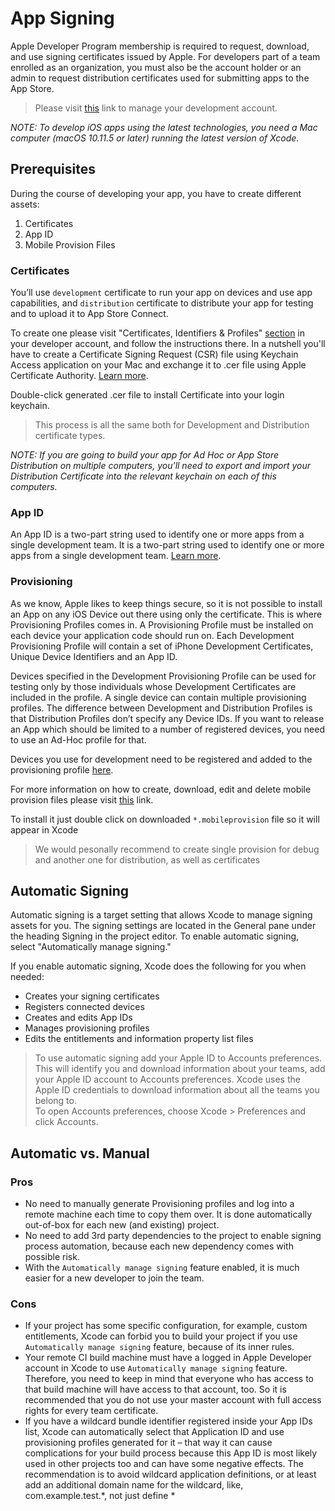 # App Signing

Apple Developer Program membership is required to request, download, and use signing certificates issued by Apple. For developers part of a team enrolled as an organization, you must also be the account holder or an admin to request distribution certificates used for submitting apps to the App Store.

> Please visit [this](https://developer.apple.com/account/) link to manage your development account.

<em>NOTE: To develop iOS apps using the latest technologies, you need a Mac computer (macOS 10.11.5 or later) running the latest version of Xcode.</em>

## Prerequisites

During the course of developing your app, you have to create different assets:

1. Certificates
2. App ID
3. Mobile Provision Files

### Certificates

You’ll use `development` certificate to run your app on devices and use app capabilities, and `distribution` certificate to distribute your app for testing and to upload it to App Store Connect.

To create one please visit "Certificates, Identifiers & Profiles" [section](https://developer.apple.com/account/resources/certificates/add) in your developer account, and follow the instructions there. In a nutshell you'll have to create a Certificate Signing Request (CSR) file using Keychain Access application on your Mac and exchange it to .cer file using Apple Certificate Authority. [Learn more](https://help.apple.com/developer-account/#/devbfa00fef7).

Double-click generated .cer file to install Certificate into your login keychain.

> This process is all the same both for Development and Distribution certificate types.

<em>NOTE: If you are going to build your app for Ad Hoc or App Store Distribution on multiple computers, you'll need to export and import your Distribution Certificate into the relevant keychain on each of this computers.</em>

### App ID
An App ID is a two-part string used to identify one or more apps from a single development team. It is a two-part string used to identify one or more apps from a single development team. [Learn more](https://help.apple.com/developer-account/#/dev1b35d6f83).

### Provisioning
As we know, Apple likes to keep things secure, so it is not possible to install an App on any iOS Device out there using only the certificate. This is where Provisioning Profiles comes in. A Provisioning Profile must be installed on each device your application code should run on. Each Development Provisioning Profile will contain a set of iPhone Development Certificates, Unique Device Identifiers and an App ID.

Devices specified in the Development Provisioning Profile can be used for testing only by those individuals whose Development Certificates are included in the profile. A single device can contain multiple provisioning profiles. The difference between Development and Distribution Profiles is that Distribution Profiles don’t specify any Device IDs. If you want to release an App which should be limited to a number of registered devices, you need to use an Ad-Hoc profile for that.

Devices you use for development need to be registered and added to the provisioning profile [here](https://developer.apple.com/account/resources/devices/list).

For more information on how to create, download, edit and delete mobile provision files please visit [this](https://help.apple.com/developer-account/#/devf2eb157f8) link. 

To install it just double click on downloaded `*.mobileprovision` file so it will appear in Xcode

> We would pesonally recommend to create single provision for debug and another one for distribution, as well as certificates

## Automatic Signing

Automatic signing is a target setting that allows Xcode to manage signing assets for you. The signing settings are located in the General pane under the heading Signing in the project editor. To enable automatic signing, select "Automatically manage signing."

If you enable automatic signing, Xcode does the following for you when needed:

* Creates your signing certificates
* Registers connected devices
* Creates and edits App IDs
* Manages provisioning profiles
* Edits the entitlements and information property list files

> To use automatic signing add your Apple ID to Accounts preferences. This will identify you and download information about your teams, add your Apple ID account to Accounts preferences. Xcode uses the Apple ID credentials to download information about all the teams you belong to. <br/>
To open Accounts preferences, choose Xcode > Preferences and click Accounts.

## Automatic vs. Manual

### Pros

* No need to manually generate Provisioning profiles and log into a remote machine each time to copy them over. It is done automatically out-of-box for each new (and existing) project.
* No need to add 3rd party dependencies to the project to enable signing process automation, because each new dependency comes with possible risk.
* With the `Automatically manage signing` feature enabled, it is much easier for a new developer to join the team.

### Cons

* If your project has some specific configuration, for example, custom entitlements, Xcode can forbid you to build your project if you use `Automatically manage signing` feature, because of its inner rules.
* Your remote CI build machine must have a logged in Apple Developer account in Xcode to use `Automatically manage signing` feature. Therefore, you need to keep in mind that everyone who has access to that build machine will have access to that account, too. So it is recommended that you do not use your master account with full access rights for every team certificate.
* If you have a wildcard bundle identifier registered inside your App IDs list, Xcode can automatically select that Application ID and use provisioning profiles generated for it – that way it can cause complications for your build process because this App ID is most likely used in other projects too and can have some negative effects. The recommendation is to avoid wildcard application definitions, or at least add an additional domain name for the wildcard, like, com.example.test.*, not just define *